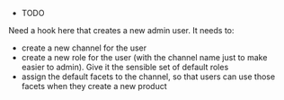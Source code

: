 * TODO

Need a hook here that creates a new admin user.  It needs to:

* create a new channel for the user
* create a new role for the user (with the channel name just to make easier to admin).  Give it the sensible set of default roles
* assign the default facets to the channel, so that users can use those facets when they create a new product